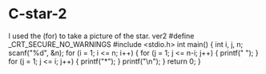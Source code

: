 # C-star-2
I used the (for) to take a picture of the star. ver2
#define _CRT_SECURE_NO_WARNINGS
#include <stdio.h>
int main() {
	int i, j, n;
	scanf("%d", &n);
	for (i = 1; i <= n; i++) {
		for (j = 1; j <= n-i; j++) {
			printf(" ");
		}
		for (j = 1; j <= i; j++) {
			printf("*");
		}
		printf("\n");
	}
	return 0;
}
